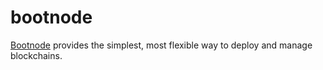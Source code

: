 # bootnode

[Bootnode](https://bootnode.io) provides the simplest, most flexible way to
deploy and manage blockchains.
